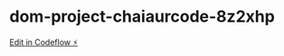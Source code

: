# dom-project-chaiaurcode-8z2xhp

[Edit in Codeflow ⚡️](https://stackblitz.com/~/github.com/syedmuttalib/dom-project-chaiaurcode-8z2xhp)
